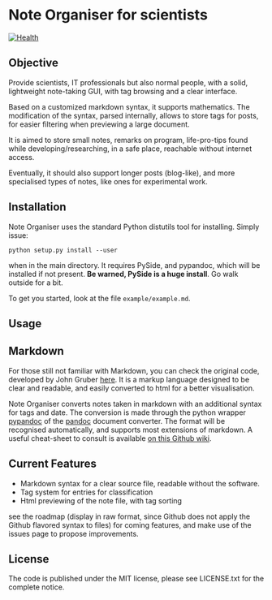 Note Organiser for scientists
=============================

[![Health](https://landscape.io/github/baudren/NoteOrganiser/devel/landscape.png)](https://landscape.io/github/baudren/NoteOrganiser/devel)

Objective
---------

Provide scientists, IT professionals but also normal people, with a solid,
lightweight note-taking GUI, with tag browsing and a clear interface.

Based on a customized markdown syntax, it supports mathematics. The
modification of the syntax, parsed internally, allows to store tags for posts,
for easier filtering when previewing a large document.

It is aimed to store small notes, remarks on program, life-pro-tips found while
developing/researching, in a safe place, reachable without internet access.

Eventually, it should also support longer posts (blog-like), and more
specialised types of notes, like ones for experimental work.

Installation
------------

Note Organiser uses the standard Python distutils tool for installing. Simply
issue:

    python setup.py install --user

when in the main directory. It requires PySide, and pypandoc, which will be
installed if not present. **Be warned, PySide is a huge install**. Go walk
outside for a bit.

To get you started, look at the file `example/example.md`.

Usage
-----


Markdown
--------

For those still not familiar with Markdown, you can check the original code,
developed by John Gruber
[here](http://daringfireball.net/projects/markdown/syntax). It is a markup
language designed to be clear and readable, and easily converted to html for a
better visualisation.

Note Organiser converts notes taken in markdown with an additional syntax for
tags and date. The conversion is made through the python wrapper
[pypandoc](https://github.com/bebraw/pypandoc) of the
[pandoc](https://github.com/jgm/pandoc) document converter. The format will be
recognised automatically, and supports most extensions of markdown. A useful
cheat-sheet to consult is available [on this Github
wiki](https://github.com/adam-p/markdown-here/wiki/Markdown-Cheatsheet).


Current Features
----------------

- Markdown syntax for a clear source file, readable without the software.
- Tag system for entries for classification
- Html previewing of the note file, with tag sorting

see the roadmap (display in raw format, since Github does not apply the Github
flavored syntax to files) for coming features, and make use of the issues page
to propose improvements.

License
-------

The code is published under the MIT license, please see LICENSE.txt for the
complete notice.

